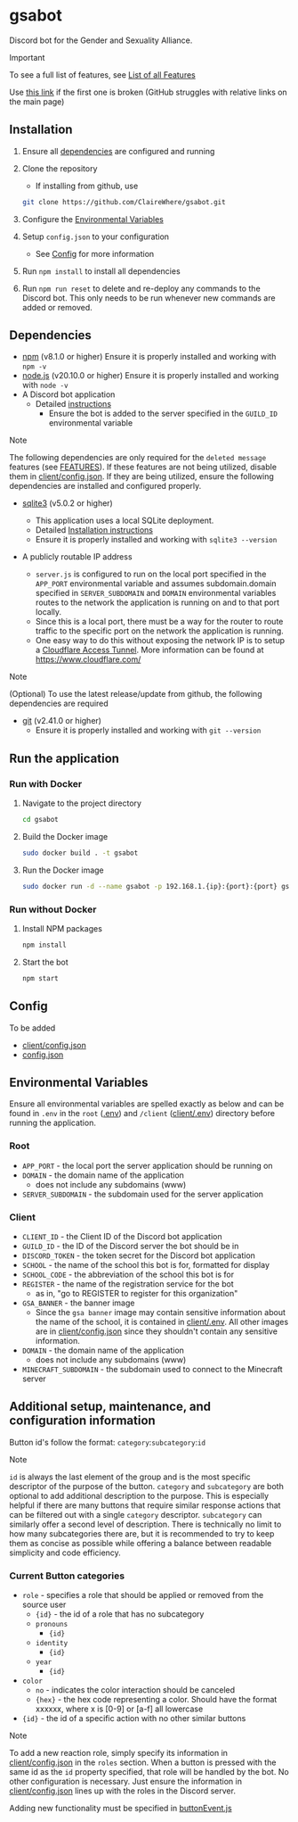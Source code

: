 # gsabot

Discord bot for the Gender and Sexuality Alliance.

> [!IMPORTANT]
>
> To see a full list of features, see [List of all Features](FEATURES.md)
>
> Use [this link](https://github.com/ClaireWhere/gsabot/blob/main/FEATURES.md) if the first one is broken (GitHub struggles with relative links on the main page)

## Installation

1. Ensure all [dependencies](README.md#dependencies) are configured and running
2. Clone the repository
    - If installing from github, use

    ```sh
    git clone https://github.com/ClaireWhere/gsabot.git
    ```

3. Configure the [Environmental Variables](README.md#environmental-variables)
4. Setup `config.json` to your configuration
    - See [Config](README.md#config) for more information
5. Run `npm install` to install all dependencies
6. Run `npm run reset` to delete and re-deploy any commands to the Discord bot. This only needs to be run whenever new commands are added or removed.

## Dependencies

- [npm](https://docs.npmjs.com/downloading-and-installing-node-js-and-npm) (v8.1.0 or higher)
    Ensure it is properly installed and working with `npm -v`
- [node.js](https://nodejs.org/en/) (v20.10.0 or higher)
    Ensure it is properly installed and working with `node -v`
- A Discord bot application
  - Detailed [instructions](https://discordjs.guide/preparations/setting-up-a-bot-application.html#creating-your-bot)
    - Ensure the bot is added to the server specified in the `GUILD_ID` environmental variable

> [!NOTE]
>
> The following dependencies are only required for the `deleted message` features (see [FEATURES](FEATURES.md#deleted-message-logger)). If these features are not being utilized, disable them in [client/config.json](client/config.json). If they are being utilized, ensure the following dependencies are installed and configured properly.

- [sqlite3](https://www.sqlite.org/download.html) (v5.0.2 or higher)
  - This application uses a local SQLite deployment.
  - Detailed [Installation instructions](https://www.sqlitetutorial.net/download-install-sqlite/)
  - Ensure it is properly installed and working with `sqlite3 --version`

- A publicly routable IP address
  - `server.js` is configured to run on the local port specified in the `APP_PORT` environmental variable and assumes subdomain.domain specified in `SERVER_SUBDOMAIN` and `DOMAIN` environmental variables routes to the network the application is running on and to that port locally.
  - Since this is a local port, there must be a way for the router to route traffic to the specific port on the network the application is running.
  - One easy way to do this without exposing the network IP is to setup a [Cloudflare Access Tunnel](https://developers.cloudflare.com/cloudflare-one/connections/connect-networks/). More information can be found at <https://www.cloudflare.com/>

> [!NOTE]
>
> (Optional) To use the latest release/update from github, the following dependencies are required

- [git](https://git-scm.com/) (v2.41.0 or higher)
  - Ensure it is properly installed and working with `git --version`

## Run the application

### Run with Docker

1. Navigate to the project directory

    ```sh
    cd gsabot
    ```

2. Build the Docker image

    ```sh
    sudo docker build . -t gsabot
    ```

3. Run the Docker image

    ```sh
    sudo docker run -d --name gsabot -p 192.168.1.{ip}:{port}:{port} gsabot
    ```

### Run without Docker

1. Install NPM packages

    ```sh
    npm install
    ```

2. Start the bot

    ```sh
    npm start
    ```

## Config

To be added

- [client/config.json](client/config.json)
- [config.json](config.json)

## Environmental Variables

Ensure all environmental variables are spelled exactly as below and can be found in `.env` in the `root` ([.env](.env)) and `/client` ([client/.env](client/.env)) directory before running the application.

### Root

- `APP_PORT` - the local port the server application should be running on
- `DOMAIN` - the domain name of the application
  - does not include any subdomains (www)
- `SERVER_SUBDOMAIN` - the subdomain used for the server application

### Client

- `CLIENT_ID` - the Client ID of the Discord bot application
- `GUILD_ID` - the ID of the Discord server the bot should be in
- `DISCORD_TOKEN` - the token secret for the Discord bot application
- `SCHOOL` - the name of the school this bot is for, formatted for display
- `SCHOOL_CODE` - the abbreviation of the school this bot is for
- `REGISTER` - the name of the registration service for the bot
  - as in, "go to REGISTER to register for this organization"
- `GSA_BANNER` - the banner image
  - Since the `gsa banner` image may contain sensitive information about the name of the school, it is contained in [client/.env](client/.env). All other images are in [client/config.json](client/config.json) since they shouldn't contain any sensitive information.
- `DOMAIN` - the domain name of the application
  - does not include any subdomains (www)
- `MINECRAFT_SUBDOMAIN` - the subdomain used to connect to the Minecraft server

## Additional setup, maintenance, and configuration information

Button id's follow the format: `category`:`subcategory`:`id`

> [!NOTE]
>
> `id` is always the last element of the group and is the most specific descriptor of the purpose of the button. `category` and `subcategory` are both optional to add additional description to the purpose. This is especially helpful if there are many buttons that require similar response actions that can be filtered out with a single `category` descriptor. `subcategory` can similarly offer a second level of description. There is technically no limit to how many subcategories there are, but it is recommended to try to keep them as concise as possible while offering a balance between readable simplicity and code efficiency.

### Current Button categories

- `role` - specifies a role that should be applied or removed from the source user
  - `{id}` - the id of a role that has no subcategory
  - `pronouns`
    - `{id}`
  - `identity`
    - `{id}`
  - `year`
    - `{id}`
- `color`
  - `no` - indicates the color interaction should be canceled
  - `{hex}` - the hex code representing a color. Should have the format xxxxxx, where x is [0-9] or [a-f] all lowercase
- `{id}` - the id of a specific action with no other similar buttons

> [!NOTE]
>
> To add a new reaction role, simply specify its information in [client/config.json](client/config.json) in the `roles` section. When a button is pressed with the same id as the `id` property specified, that role will be handled by the bot. No other configuration is necessary. Just ensure the information in [client/config.json](client/config.json) lines up with the roles in the Discord server.

Adding new functionality must be specified in [buttonEvent.js](client/events/buttonEvent.js)
